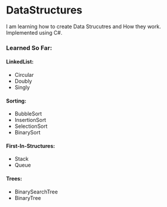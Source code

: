 # DataStructures

I am learning how to create Data Strucutres and How they work.
Implemented using C#.

### Learned So Far:
#### LinkedList:
- Circular
- Doubly
- Singly

#### Sorting:
- BubbleSort
- InsertionSort
- SelectionSort
- BinarySort

#### First-In-Structures:
- Stack
- Queue

#### Trees:
- BinarySearchTree
- BinaryTree
